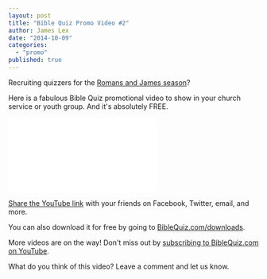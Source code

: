 ```yaml
---
layout: post
title: "Bible Quiz Promo Video #2"
author: James Lex
date: "2014-10-09"
categories: 
  - "promo"
published: true
---
```


Recruiting quizzers for the [Romans and James season](/current-season)?

Here is a fabulous Bible Quiz promotional video to show in your church service or youth group. And it's absolutely FREE.

<iframe src="//www.youtube.com/embed/K5Gh63BDJkE?rel=0" width="300" height="150" frameborder="0" allowfullscreen="allowfullscreen"></iframe>

[Share the YouTube link](http://www.youtube.com/v=K5Gh63BDJkE?rel=0) with your friends on Facebook, Twitter, email, and more.

You can also download it for free by going to [BibleQuiz.com/downloads](/downloads).

More videos are on the way! Don't miss out by [subscribing to BibleQuiz.com on YouTube](https://www.youtube.com/user/biblequizvids?sub_confirmation=1).

What do you think of this video? Leave a comment and let us know.
